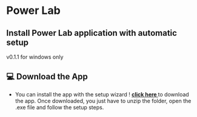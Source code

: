 # Power Lab
## Install Power Lab application with automatic setup 
v0.1.1 for windows only

## 💻 Download the App
* You can  install the app with the setup wizard ! <strong> <a href="https://github.com/Barbullon/PowerLab_app/releases/tag/v0.1.1-setup"> click here </a> </strong> to download the app. Once downloaded, you just have to unzip the folder, open the .exe file and follow the setup steps.

